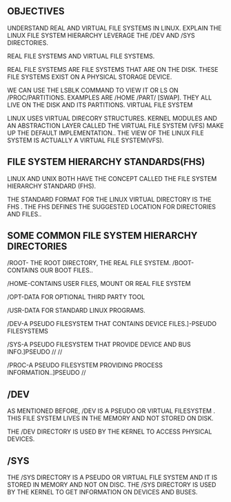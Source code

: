 OBJECTIVES
-
UNDERSTAND REAL AND VIRTUAL FILE SYSTEMS IN LINUX.
EXPLAIN THE LINUX FILE SYSTEM HIERARCHY
LEVERAGE THE /DEV AND /SYS DIRECTORIES.

REAL FILE SYSTEMS AND VIRTUAL FILE SYSTEMS.

REAL FILE SYSTEMS ARE FILE SYSTEMS THAT ARE ON THE DISK. THESE FILE SYSTEMS EXIST ON A PHYSICAL STORAGE DEVICE. 

WE CAN USE THE LSBLK COMMAND TO VIEW IT OR LS ON /PROC/PARTITIONS. EXAMPLES ARE /HOME /PART/ [SWAP]. THEY ALL LIVE ON THE DISK AND ITS PARTITIONS.
VIRTUAL FILE SYSTEM


LINUX USES VIRTUAL DIRECORY STRUCTURES. KERNEL MODULES AND AN ABSTRACTION LAYER CALLED THE VIRTUAL FILE SYSTEM (VFS) MAKE UP THE DEFAULT IMPLEMENTATION..
THE VIEW OF THE LINUX FILE SYSTEM IS ACTUALLY A VIRTUAL FILE SYSTEM(VFS).

FILE SYSTEM HIERARCHY STANDARDS(FHS)
--
LINUX AND UNIX BOTH HAVE THE CONCEPT CALLED THE FILE SYSTEM HIERARCHY STANDARD (FHS).

THE STANDARD FORMAT FOR THE LINUX VIRTUAL DIRECTORY IS THE FHS
.
THE FHS DEFINES THE SUGGESTED LOCATION FOR DIRECTORIES AND FILES..

SOME COMMON FILE SYSTEM HIERARCHY DIRECTORIES
--
/ROOT- THE ROOT DIRECTORY, THE REAL FILE SYSTEM.
/BOOT- CONTAINS OUR BOOT FILES..

/HOME-CONTAINS USER FILES, MOUNT OR REAL FILE SYSTEM

/OPT-DATA FOR OPTIONAL THIRD PARTY TOOL

/USR-DATA FOR STANDARD LINUX PROGRAMS.

/DEV-A PSEUDO FILESYSTEM THAT CONTAINS DEVICE FILES.]-PSEUDO FILESYSTEMS

/SYS-A PSEUDO FILESYSTEM THAT PROVIDE DEVICE AND BUS INFO.]PSEUDO // //

/PROC-A PSEUDO FILESYSTEM PROVIDING PROCESS INFORMATION..]PSEUDO //

/DEV
--
AS MENTIONED BEFORE, /DEV IS A PSEUDO OR VIRTUAL FILESYSTEM .
THIS FILE SYSTEM LIVES IN THE MEMORY AND NOT STORED ON DISK.

THE /DEV DIRECTORY IS USED BY THE KERNEL TO ACCESS PHYSICAL DEVICES.

/SYS
--
THE /SYS DIRECTORY IS A PSEUDO OR VIRTUAL FILE SYSTEM AND IT IS STORED IN MEMORY AND NOT ON DISC.
THE /SYS DIRECTORY IS USED BY THE KERNEL TO GET INFORMATION ON DEVICES AND BUSES.


